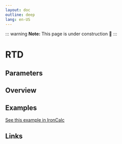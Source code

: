 ```yaml
---
layout: doc
outline: deep
lang: en-US
---
```


::: warning
**Note:** This page is under construction 🚧
:::

# RTD

## Parameters

## Overview

## Examples

[See this example in IronCalc](https://app.ironcalc.com/?filename=rtd)

## Links